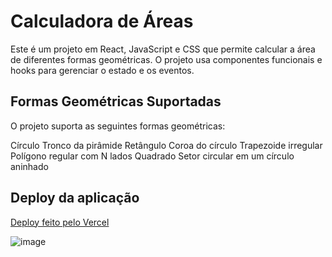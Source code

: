 # Calculadora de Áreas
Este é um projeto em React, JavaScript e CSS que permite calcular a área de diferentes formas geométricas. O projeto usa componentes funcionais e hooks para gerenciar o estado e os eventos.

## Formas Geométricas Suportadas
O projeto suporta as seguintes formas geométricas:

Círculo
Tronco da pirâmide
Retângulo
Coroa do círculo
Trapezoide irregular
Polígono regular com N lados
Quadrado
Setor circular em um círculo aninhado

## Deploy da aplicação

[Deploy feito pelo Vercel](https://moutim.github.io/eOBancoEm/index.html)

![image](https://github.com/moutim/formasGeometricas/assets/88093439/60462a49-a39a-4f53-935c-21225d290b22)

